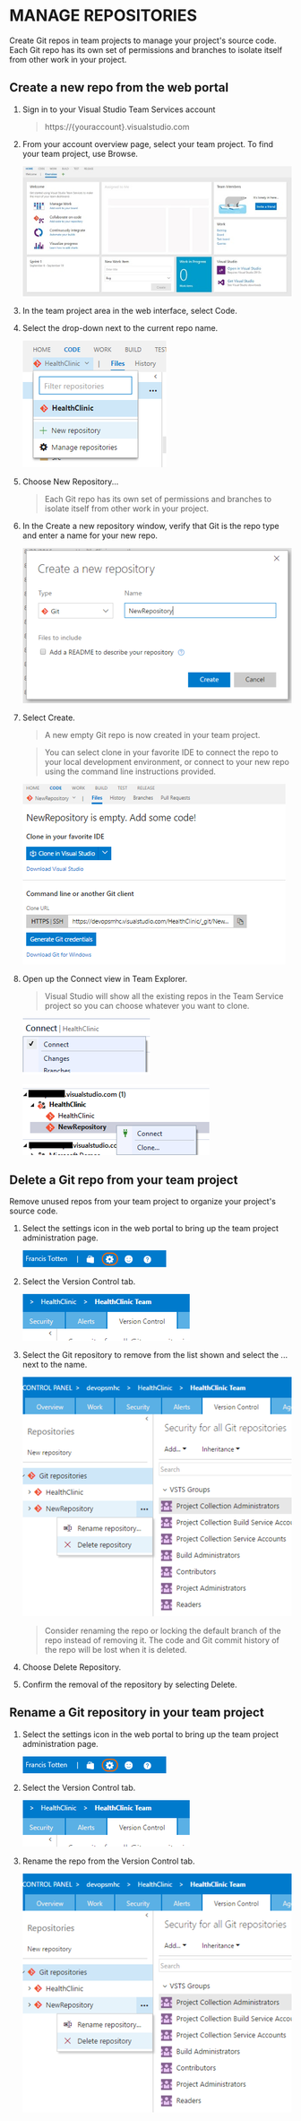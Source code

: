 # MANAGE REPOSITORIES

Create Git repos in team projects to manage your project's source code. Each Git repo has its own set of permissions and branches to isolate itself from other work in your project.

## Create a new repo from the web portal

1. Sign in to your Visual Studio Team Services account 

    > https://{youraccount}.visualstudio.com

1. From your account overview page, select your team project. To find your team project, use Browse.

    ![](img/image1.jpg) 

1. In the team project area in the web interface, select Code.

1. Select the drop-down next to the current repo name.

    ![](img/image18.png)

1. Choose New Repository...

    > Each Git repo has its own set of permissions and branches to isolate itself from other work in your project.

1. In the Create a new repository window, verify that Git is the repo type and enter a name for your new repo. 

    ![](img/image19.png)

1. Select Create.

    > A new empty Git repo is now created in your team project. 

    > You can select clone in your favorite IDE to connect the repo to your local development environment, or connect to your new repo using the command line instructions provided.

    ![](img/image20.png)

1. Open up the Connect view in Team Explorer.

    > Visual Studio will show all the existing repos in the Team Service project so you can choose whatever you want to clone.

    ![](img/image21.png)

    ![](img/image22.png)

## Delete a Git repo from your team project

Remove unused repos from your team project to organize your project's source code.

1. Select the settings icon in the web portal to bring up the team project administration page.

    ![](img/image23.png)

1. Select the Version Control tab.

    ![](img/image25.png)

1. Select the Git repository to remove from the list shown and select the ... next to the name. 

    ![](img/image24.png)

    > Consider renaming the repo or locking the default branch of the repo instead of removing it. The code and Git commit history of the repo will be lost when it is deleted.

1. Choose Delete Repository.

1. Confirm the removal of the repository by selecting Delete.

## Rename a Git repository in your team project

1. Select the settings icon in the web portal to bring up the team project administration page.

    ![](img/image23.png)

1. Select the Version Control tab.

    ![](img/image25.png)

1. Rename the repo from the Version Control tab.

    ![](img/image24.png)
